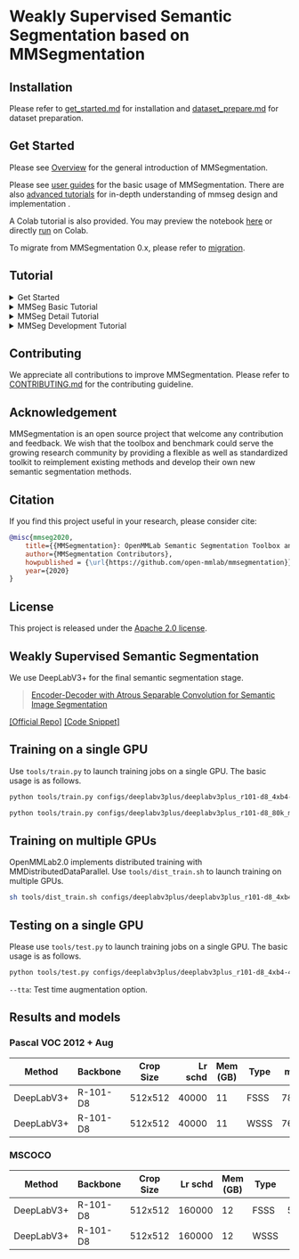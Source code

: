 # Weakly Supervised Semantic Segmentation based on MMSegmentation
## Installation

Please refer to [get_started.md](docs/en/get_started.md#installation) for installation and [dataset_prepare.md](docs/en/user_guides/2_dataset_prepare.md#prepare-datasets) for dataset preparation.

## Get Started

Please see [Overview](docs/en/overview.md) for the general introduction of MMSegmentation.

Please see [user guides](https://mmsegmentation.readthedocs.io/en/latest/user_guides/index.html#) for the basic usage of MMSegmentation.
There are also [advanced tutorials](https://mmsegmentation.readthedocs.io/en/latest/advanced_guides/index.html) for in-depth understanding of mmseg design and implementation .

A Colab tutorial is also provided. You may preview the notebook [here](demo/MMSegmentation_Tutorial.ipynb) or directly [run](https://colab.research.google.com/github/open-mmlab/mmsegmentation/blob/main/demo/MMSegmentation_Tutorial.ipynb) on Colab.

To migrate from MMSegmentation 0.x, please refer to [migration](docs/en/migration).

## Tutorial

<details>
<summary>Get Started</summary>

- [MMSeg overview](docs/en/overview.md)
- [MMSeg Installation](docs/en/get_started.md)
- [FAQ](docs/en/notes/faq.md)

</details>

<details>
<summary>MMSeg Basic Tutorial</summary>

- [Tutorial 1: Learn about Configs](docs/en/user_guides/1_config.md)
- [Tutorial 2: Prepare datasets](docs/en/user_guides/2_dataset_prepare.md)
- [Tutorial 3: Inference with existing models](docs/en/user_guides/3_inference.md)
- [Tutorial 4: Train and test with existing models](docs/en/user_guides/4_train_test.md)
- [Tutorial 5: Model deployment](docs/en/user_guides/5_deployment.md)
- [Deploy mmsegmentation on Jetson platform](docs/zh_cn/user_guides/deploy_jetson.md)
- [Useful Tools](docs/en/user_guides/useful_tools.md)
- [Feature Map Visualization](docs/en/user_guides/visualization_feature_map.md)
- [Visualization](docs/en/user_guides/visualization.md)

</details>

<details>
<summary>MMSeg Detail Tutorial</summary>

- [MMSeg Dataset](docs/en/advanced_guides/datasets.md)
- [MMSeg Models](docs/en/advanced_guides/models.md)
- [MMSeg Dataset Structures](docs/en/advanced_guides/structures.md)
- [MMSeg Data Transforms](docs/en/advanced_guides/transforms.md)
- [MMSeg Dataflow](docs/en/advanced_guides/data_flow.md)
- [MMSeg Training Engine](docs/en/advanced_guides/engine.md)
- [MMSeg Evaluation](docs/en/advanced_guides/evaluation.md)

</details>

<details>
<summary>MMSeg Development Tutorial</summary>

- [Add New Datasets](docs/en/advanced_guides/add_datasets.md)
- [Add New Metrics](docs/en/advanced_guides/add_metrics.md)
- [Add New Modules](docs/en/advanced_guides/add_models.md)
- [Add New Data Transforms](docs/en/advanced_guides/add_transforms.md)
- [Customize Runtime Settings](docs/en/advanced_guides/customize_runtime.md)
- [Training Tricks](docs/en/advanced_guides/training_tricks.md)
- [Contribute code to MMSeg](.github/CONTRIBUTING.md)
- [Contribute a standard dataset in projects](docs/zh_cn/advanced_guides/contribute_dataset.md)
- [NPU (HUAWEI Ascend)](docs/en/device/npu.md)
- [0.x → 1.x migration](docs/en/migration/interface.md)，[0.x → 1.x package](docs/en/migration/package.md)

</details>


## Contributing

We appreciate all contributions to improve MMSegmentation. Please refer to [CONTRIBUTING.md](.github/CONTRIBUTING.md) for the contributing guideline.

## Acknowledgement

MMSegmentation is an open source project that welcome any contribution and feedback.
We wish that the toolbox and benchmark could serve the growing research
community by providing a flexible as well as standardized toolkit to reimplement existing methods
and develop their own new semantic segmentation methods.

## Citation

If you find this project useful in your research, please consider cite:

```bibtex
@misc{mmseg2020,
    title={{MMSegmentation}: OpenMMLab Semantic Segmentation Toolbox and Benchmark},
    author={MMSegmentation Contributors},
    howpublished = {\url{https://github.com/open-mmlab/mmsegmentation}},
    year={2020}
}
```

## License

This project is released under the [Apache 2.0 license](LICENSE).

## Weakly Supervised Semantic Segmentation
We use DeepLabV3+ for the final semantic segmentation stage.
> [Encoder-Decoder with Atrous Separable Convolution for Semantic Image Segmentation](https://arxiv.org/abs/1802.02611)

<a href="https://github.com/tensorflow/models/tree/master/research/deeplab">[Official Repo]</a>
<a href="https://github.com/open-mmlab/mmsegmentation/blob/v0.17.0/mmseg/models/decode_heads/sep_aspp_head.py#L30">[Code Snippet]</a>

## Training on a single GPU
Use `tools/train.py` to launch training jobs on a single GPU. The basic usage is as follows.
```bash
python tools/train.py configs/deeplabv3plus/deeplabv3plus_r101-d8_4xb4-40k_voc12aug-512x512.py
```
```bash
python tools/train.py configs/deeplabv3plus/deeplabv3plus_r101-d8_80k_mscoco-512x512.py
```

## Training on multiple GPUs
OpenMMLab2.0 implements distributed training with MMDistributedDataParallel. Use  `tools/dist_train.sh` to launch training on multiple GPUs.
```bash
sh tools/dist_train.sh configs/deeplabv3plus/deeplabv3plus_r101-d8_4xb4-40k_voc12aug-512x512.py ${GPU_NUM}
```

## Testing on a single GPU
Please use `tools/test.py` to launch training jobs on a single GPU. The basic usage is as follows.
```bash
python tools/test.py configs/deeplabv3plus/deeplabv3plus_r101-d8_4xb4-40k_voc12aug-512x512.py work_dirs/deeplabv3plus_r101-d8_4xb4-40k_voc12aug-512x512/deeplabv3+_r101_mcta_wsss_voc.pth --tta
```
`--tta`: Test time augmentation option.  
## Results and models

### Pascal VOC 2012 + Aug
| Method     | Backbone | Crop Size | Lr schd | Mem (GB) |  Type  |  mIoU | mIoU(ms+flip) | 
| ---------- | -------- | --------- | ------: | -------- | ------ | ----: | ------------: | 
| DeepLabV3+ | R-101-D8 | 512x512   |   40000 |    11    |  FSSS  | 78.62 |      79.53    |
| DeepLabV3+ | R-101-D8 | 512x512   |   40000 |    11    |  WSSS  | 76.70 |      77.77    |

### MSCOCO
| Method     | Backbone | Crop Size | Lr schd | Mem (GB) |  Type  |  mIoU | mIoU(ms+flip) | 
| ---------- | -------- | --------- | ------: | -------- | ------ | ----: | ------------: | 
| DeepLabV3+ | R-101-D8 | 512x512   |  160000 |     12   |  FSSS  | 58.85 |               |
| DeepLabV3+ | R-101-D8 | 512x512   |  160000 |     12   |  WSSS  | 5?    |               |

